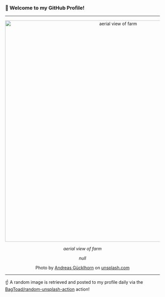 ### 👋 Welcome to my GitHub Profile!

----

<div align="center">
  <img width="720" src="https://images.unsplash.com/photo-1499260126922-fbb24624a4e8?crop=entropy&cs=tinysrgb&fit=max&fm=jpg&ixid=M3w1NTI0OTR8MHwxfHJhbmRvbXx8fHx8fHx8fDE3NTA2NTkzNzh8&ixlib=rb-4.1.0&q=80&w=1080" alt="aerial view of farm">
  
  <em>aerial view of farm</em>
  
  <em>null</em>
  
  Photo by [Andreas Gücklhorn](https://guecklhorn.com/) on [unsplash.com](https://unsplash.com/)
</div>

----

☝️ A random image is retrieved and posted to my profile daily via the [BagToad/random-unsplash-action](https://github.com/BagToad/random-unsplash-action) action!
